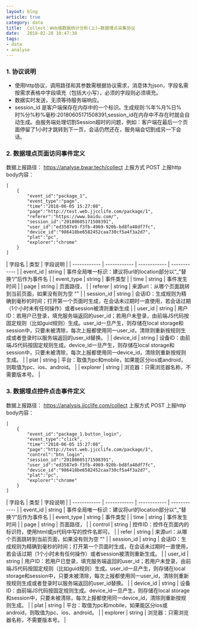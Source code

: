 ```yaml
---
layout: blog
article: true
category: data
title:  Collect：Web端数据统计分析(上)—数据埋点采集协议
date:   2018-02-28 10:47:38
tags:
- data
- analyse
---
```



### 1. 协议说明
* 使用http协议，调用路径和其参数需根据协议需求，消息体为json，字段名需按需求表格中字段填充（包括大小写），必须的字段则必须填充。
* 数据实时发送，无须等待服务端响应。
* session_id 是客户端保存在内存中的一个标识。生成规则:%年%月%日%时%分%秒%毫秒:20180605171508391,session_id在内存中不存在时就会自动生成。由服务端处理切割Session超时的问题，例如：客户端在最后一个页面停留了1小时才跳转到下一页，会话仍然还在，服务端会切割成另一下会话。

### 2. 数据埋点页面访问事件定义
数据上报路径： https://analyse.bwar.tech/collect
上报方式  POST
上报http body内容：

```
[
    {
        "event_id":"package_1",
        "event_type":"page",
        "time":"2018-06-05 15:27:08",
        "page":"http://test.web.jjcclife.com/package/1",
        "referer":"https://www.baidu.com/",
        "session_id":"20180605171508391",
        "user_id":"ed3587e9-f3fb-4969-920b-bd8fa48df7fc",
        "device_id":"986418be6582452caa730cf5a4f3a2d7",
        "plat":"pc",
        "explorer":"chrome"
    }
]
```
| 字段名  | 类型  | 字段说明  |
| ------------ | ------------ | ------------ | ------------ |
| event_id | string | 事件全局唯一标识：建议将url的location部分以“_”替换“/”后作为事件名 |
| event_type | string | 事件类型 |
| time | string | 事件发生时间 |
| page | string | 页面路径，  |
| referer | string | 来源url：从哪个页面跳转到当前页面，如果没有则为空 ""  |
| session_id | string | 会话ID：生成规则为精确到毫秒的时间；打开第一个页面时生成，在会话未过期时一直使用，若会话过期（1个小时未有任何操作）或者session被清则重新生成  |
| user_id | string | 用户ID：若用户已登录，填充服务端返回的user_id；若用户未登录，由前端JS代码按固定规则（比如guid规则）生成。user_id一旦产生，则存储在local storage和session中，只要未被清除，每次上报都使用同一user_id，清除则重新按规则生成或者登录时以服务端返回的user_id替换。 |
| device_id | string | 设备ID：由前端JS代码按固定规则生成。device_id一旦产生，则存储在local storage和session中，只要未被清除，每次上报都使用同一device_id，清除则重新按规则生成。 |
| plat | string | 平台：取值为pc和mobile，如果能区分ios或android，则取值为pc、ios、android。 |
| explorer | string | 浏览器：只需浏览器名称，不需要版本号。 |


### 3. 数据埋点控件点击事件定义
数据上报路径： https://analysis.jjcclife.com/collect
上报方式 POST
上报http body内容：

```
[
    {
        "event_id":"package_1.button_login",
        "event_type":"click",
        "time":"2018-06-05 15:27:08",
        "page":"http://test.web.jjcclife.com/package/1",
        "control":"btn_login",
        "session_id":"20180605171508391",
        "user_id":"ed3587e9-f3fb-4969-920b-bd8fa48df7fc",
        "device_id":"986418be6582452caa730cf5a4f3a2d7",
        "plat":"pc",
        "explorer":"chrome"
    }
]
```

| 字段名  | 类型  | 字段说明  |
| ------------ | ------------ | ------------ | ------------ |
| event_id | string | 事件全局唯一标识：建议将url的location部分以“_”替换“/”后作为事件名 |
| event_type | string | 事件类型 |
| time | string | 事件发生时间 |
| page | string | 页面路径，  |
| control | string | 控件ID：控件在页面内的标识符，使用html或js代码中写的控件名即可。 |
| refer | string | 来源url：从哪个页面跳转到当前页面，如果没有则为空 ""  |
| session_id | string | 会话ID：生成规则为精确到毫秒的时间；打开第一个页面时生成，在会话未过期时一直使用，若会话过期（1个小时未有任何操作）或者session被清则重新生成。  |
| user_id | string | 用户ID：若用户已登录，填充服务端返回的user_id；若用户未登录，由前端JS代码按固定规则（比如guid规则）生成。user_id一旦产生，则存储在local storage和session中，只要未被清除，每次上报都使用同一user_id，清除则重新按规则生成或者登录时以服务端返回的user_id替换。 |
| device_id | string | 设备ID：由前端JS代码按固定规则生成。device_id一旦产生，则存储在local storage和session中，只要未被清除，每次上报都使用同一device_id，清除则重新按规则生成。 |
| plat | string | 平台：取值为pc和mobile，如果能区分ios或android，则取值为pc、ios、android。 |
| explorer | string | 浏览器：只需浏览器名称，不需要版本号。 |

